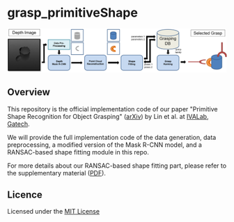 # grasp_primitiveShape

<p align="center">
	<img src ="assets/pipeline_v9.png" width="1000" />
</p>


## Overview
This repository is the official implementation code of our paper "Primitive Shape Recognition for Object Grasping" ([arXiv](https://arxiv.org/abs/2201.00956)) by Lin et al. at [IVALab](https://ivalab.gatech.edu/), [Gatech](https://www.gatech.edu/). 

We will provide the full implementation code of the data generation, data preprocessing, a modified version of the Mask R-CNN model, and a RANSAC-based shape fitting module in this repo.

For more details about our RANSAC-based shape fitting part, please refer to the supplementary material ([PDF](assets/SupplementaryInfo.pdf)).

## Licence

Licensed under the [MIT License](LICENSE)
